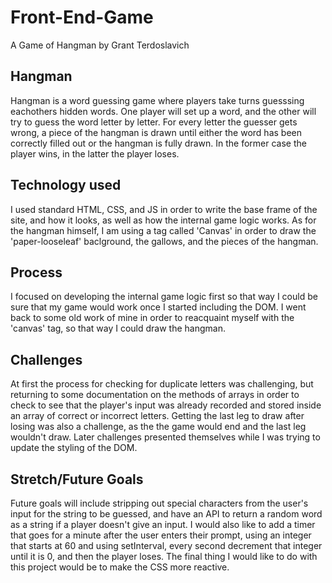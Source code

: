 # Front-End-Game
A Game of Hangman by Grant Terdoslavich

## Hangman
Hangman is a word guessing game where players take turns guesssing eachothers hidden words. One player will set up a word, and the other will try to guess the word letter by letter. For every letter the guesser gets wrong, a piece of the hangman is drawn until either the word has been correctly filled out or the hangman is fully drawn. In the former case the player wins, in the latter the player loses.

## Technology used
I used standard HTML, CSS, and JS in order to write the base frame of the site, and how it looks, as well as how the internal game logic works. As for the hangman himself, I am using a tag called 'Canvas' in order to draw the 'paper-looseleaf' baclground, the gallows, and the pieces of the hangman.

## Process
I focused on developing the internal game logic first so that way I could be sure that my game would work once I started including the DOM.
I went back to some old work of mine in order to reacquaint myself with the 'canvas' tag, so that way I could draw the hangman.

## Challenges
At first the process for checking for duplicate letters was challenging, but returning to some documentation on the methods of arrays in order to check to see that the player's input was already recorded and stored inside an array of correct or incorrect letters. Getting the last leg to draw after losing was also a challenge, as the the game would end and the last leg wouldn't draw. Later challenges presented themselves while I was trying to update the styling of the DOM.

## Stretch/Future Goals
Future goals will include stripping out special characters from the user's input for the string to be guessed, and have an API to return a random word as a string if a player doesn't give an input. I would also like to add a timer that goes for a minute after the user enters their prompt, using an integer that starts at 60 and using setInterval, every second decrement that integer until it is 0, and then the player loses. The final thing I would like to do with this project would be to make the CSS more reactive.